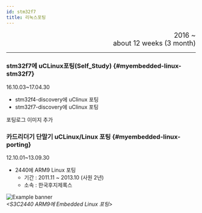 ```yaml
---
id: stm32f7
title: 리눅스포팅
---
```


<div align="right">
  <font size="4">
    2016 ~ <br/>
		about 12 weeks (3 month)
  </font>
</div>

---

### stm32f7에 uCLinux포팅(Self_Study) {#myembedded-linux-stm32f7}

16.10.03~17.04.30
* stm32f4-discovery에 uClinux 포팅
* stm32f7-discovery에 uClinux 포팅

포팅로그 이미지 추가

### 카드리더기 단말기 uCLinux/Linux 포팅 {#myembedded-linux-porting}

12.10.01~13.09.30
* 2440에 ARM9 Linux 포팅
  * 기간 : 2011.11 ~ 2013.10 (사원 2년)
  * 소속 : 한국후지제록스

<div style={{width: '100%', textAlign: 'center'}}>
	<img
		src={require('/img/3_embedded/img3_2_arm9_linux_porting.png').default}
		style={{width: '100%'}}
		alt="Example banner"
	/><br/><em>&lt;S3C2440 ARM9에 Embedded Linux 포팅&gt;</em>
</div>

